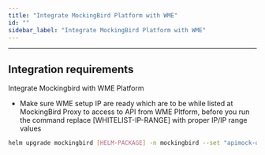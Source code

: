 ```yaml
---
title: "Integrate MockingBird Platform with WME"
id: ""
sidebar_label: "Integrate MockingBird Platform with WME"
---
```

---

## Integration requirements

Integrate Mockingbird with WME Platform

- Make sure WME setup IP are ready which are to be while listed at MockingBird Proxy to access to API from WME Pltform, before you run the command replace [WHITELIST-IP-RANGE] with proper IP/IP range values

```bash
helm upgrade mockingbird [HELM-PACKAGE] -n mockingbird --set "apimock-orchestration.ingress.annotations.nginx.ingress.kubernetes.io/whitelist-source-range=[WHITELIST-IP-RANGE]" --reuse-values
```  
